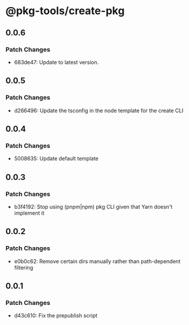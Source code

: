 # @pkg-tools/create-pkg

## 0.0.6

### Patch Changes

- 683de47: Update to latest version.

## 0.0.5

### Patch Changes

- d266496: Update the tsconfig in the node template for the create CLI

## 0.0.4

### Patch Changes

- 5008635: Update default template

## 0.0.3

### Patch Changes

- b3f4192: Stop using (pnpm|npm) pkg CLI given that Yarn doesn't implement it

## 0.0.2

### Patch Changes

- e0b0c62: Remove certain dirs manually rather than path-dependent filtering

## 0.0.1

### Patch Changes

- d43c610: Fix the prepublish script
